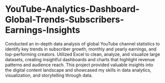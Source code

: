 # YouTube-Analytics-Dashboard-Global-Trends-Subscribers-Earnings-Insights

Conducted an in-depth data analysis of global YouTube channel statistics to identify key trends in subscriber growth, monthly and yearly earnings, and top-performing creators. Utilized Excel to clean, analyze, and visualize large datasets, creating insightful dashboards and charts that highlight revenue patterns and audience reach. This project provided valuable insights into the digital content landscape and showcased my skills in data analytics, visualization, and storytelling through data.

